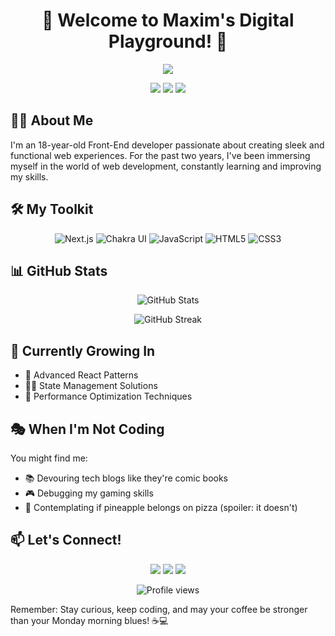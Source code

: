 <h1 align="center">🚀 Welcome to Maxim's Digital Playground! 🎨</h1>

<p align="center">
  <img src="https://readme-typing-svg.herokuapp.com/?lines=Front-End+Alchemist;Next.js+Enthusiast;UI/UX+Adventurer&center=true&width=380&height=50">
</p>

<p align="center">
  <a href="https://github.com/Mixer159"><img src="https://img.shields.io/badge/GitHub-Mixer159-181717?style=flat-square&logo=github"></a>
  <a href="https://linkedin.com/in/YourLinkedIn"><img src="https://img.shields.io/badge/-LinkedIn-0e76a8?style=flat-square&logo=Linkedin&logoColor=white"></a>
  <a href="https://twitter.com/YourTwitter"><img src="https://img.shields.io/badge/-Twitter-00acee?style=flat-square&logo=Twitter&logoColor=white"></a>
</p>

## 👨‍💻 About Me

I'm an 18-year-old Front-End developer passionate about creating sleek and functional web experiences. For the past two years, I've been immersing myself in the world of web development, constantly learning and improving my skills.

## 🛠️ My Toolkit

<p align="center">
  <img src="https://img.shields.io/badge/Next.js-black?style=for-the-badge&logo=next.js&logoColor=white" alt="Next.js"/>
  <img src="https://img.shields.io/badge/chakra-%234ED1C5.svg?style=for-the-badge&logo=chakraui&logoColor=white" alt="Chakra UI"/>
  <img src="https://img.shields.io/badge/javascript-%23323330.svg?style=for-the-badge&logo=javascript&logoColor=%23F7DF1E" alt="JavaScript"/>
  <img src="https://img.shields.io/badge/html5-%23E34F26.svg?style=for-the-badge&logo=html5&logoColor=white" alt="HTML5"/>
  <img src="https://img.shields.io/badge/css3-%231572B6.svg?style=for-the-badge&logo=css3&logoColor=white" alt="CSS3"/>
</p>

## 📊 GitHub Stats

<p align="center">
  <img src="https://github-readme-stats.vercel.app/api?username=Mixer159&show_icons=true&theme=radical" alt="GitHub Stats" />
</p>

<p align="center">
  <img src="https://github-readme-streak-stats.herokuapp.com/?user=Mixer159&theme=radical" alt="GitHub Streak" />
</p>

## 🌱 Currently Growing In

- 🧠 Advanced React Patterns
- 🏋️‍♂️ State Management Solutions
- 🚀 Performance Optimization Techniques

## 🎭 When I'm Not Coding

You might find me:
- 📚 Devouring tech blogs like they're comic books
- 🎮 Debugging my gaming skills
- 🍕 Contemplating if pineapple belongs on pizza (spoiler: it doesn't)

## 📫 Let's Connect!

<p align="center">
  <a href="mailto:your.email@example.com"><img src="https://img.shields.io/badge/Email-D14836?style=for-the-badge&logo=gmail&logoColor=white"/></a>
  <a href="https://twitter.com/YourTwitter"><img src="https://img.shields.io/badge/Twitter-1DA1F2?style=for-the-badge&logo=twitter&logoColor=white"/></a>
  <a href="https://www.linkedin.com/in/YourLinkedIn/"><img src="https://img.shields.io/badge/LinkedIn-0077B5?style=for-the-badge&logo=linkedin&logoColor=white"/></a>
</p>

<p align="center">
  <img src="https://komarev.com/ghpvc/?username=Mixer159&color=blueviolet" alt="Profile views" />
</p>

Remember: Stay curious, keep coding, and may your coffee be stronger than your Monday morning blues! ☕️💻
